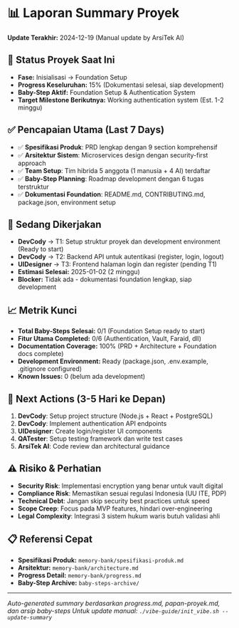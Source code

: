 # 📊 Laporan Summary Proyek
**Update Terakhir:** 2024-12-19 (Manual update by ArsiTek AI)

## 🎯 Status Proyek Saat Ini
- **Fase:** Inisialisasi → Foundation Setup
- **Progress Keseluruhan:** 15% (Dokumentasi selesai, siap development)
- **Baby-Step Aktif:** Foundation Setup & Authentication System
- **Target Milestone Berikutnya:** Working authentication system (Est. 1-2 minggu)

## ✅ Pencapaian Utama (Last 7 Days)
- ✅ **Spesifikasi Produk**: PRD lengkap dengan 9 section komprehensif
- ✅ **Arsitektur Sistem**: Microservices design dengan security-first approach
- ✅ **Team Setup**: Tim hibrida 5 anggota (1 manusia + 4 AI) terdaftar
- ✅ **Baby-Step Planning**: Roadmap development dengan 6 tugas terstruktur
- ✅ **Dokumentasi Foundation**: README.md, CONTRIBUTING.md, package.json, environment setup

## 🚧 Sedang Dikerjakan
- **DevCody** → T1: Setup struktur proyek dan development environment (Ready to start)
- **DevCody** → T2: Backend API untuk autentikasi (register, login, logout)
- **UIDesigner** → T3: Frontend halaman login dan register (pending T1)
- **Estimasi Selesai:** 2025-01-02 (2 minggu)
- **Blocker:** Tidak ada - dokumentasi foundation lengkap, siap development

## 📈 Metrik Kunci
- **Total Baby-Steps Selesai:** 0/1 (Foundation Setup ready to start)
- **Fitur Utama Completed:** 0/6 (Authentication, Vault, Faraid, dll)
- **Documentation Coverage:** 100% (PRD + Architecture + Foundation docs complete)
- **Development Environment:** Ready (package.json, .env.example, .gitignore configured)
- **Known Issues:** 0 (belum ada development)

## 🔮 Next Actions (3-5 Hari ke Depan)
1. **DevCody**: Setup project structure (Node.js + React + PostgreSQL)
2. **DevCody**: Implement authentication API endpoints
3. **UIDesigner**: Create login/register UI components
4. **QATester**: Setup testing framework dan write test cases
5. **ArsiTek AI**: Code review dan architectural guidance

## ⚠️ Risiko & Perhatian
- **Security Risk**: Implementasi encryption yang benar untuk vault digital
- **Compliance Risk**: Memastikan sesuai regulasi Indonesia (UU ITE, PDP)
- **Technical Debt**: Jangan skip security best practices untuk speed
- **Scope Creep**: Focus pada MVP features, hindari over-engineering
- **Legal Complexity**: Integrasi 3 sistem hukum waris butuh validasi ahli

## 📋 Referensi Cepat
- **Spesifikasi Produk:** `memory-bank/spesifikasi-produk.md`
- **Arsitektur:** `memory-bank/architecture.md`
- **Progress Detail:** `memory-bank/progress.md`
- **Baby-Step Archive:** `baby-steps-archive/`

---
*Auto-generated summary berdasarkan progress.md, papan-proyek.md, dan arsip baby-steps*
*Untuk update manual: `./vibe-guide/init_vibe.sh --update-summary`*